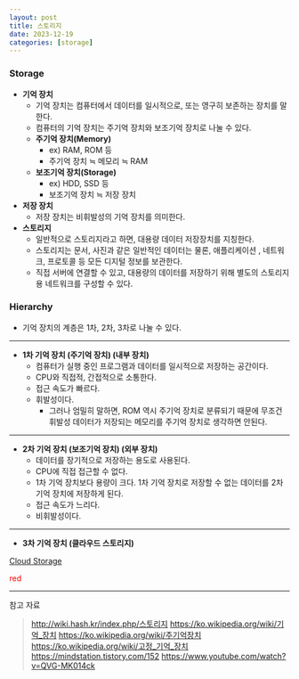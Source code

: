 ```yaml
---
layout: post
title: 스토리지
date: 2023-12-19
categories: [storage]
---
```

### Storage
- **기억 장치**
    - 기억 장치는 컴퓨터에서 데이터를 일시적으로, 또는 영구히 보존하는 장치를 말한다.
    - 컴퓨터의 기억 장치는 주기억 장치와 보조기억 장치로 나눌 수 있다.
    - **주기억 장치(Memory)**
        - ex) RAM, ROM 등
        - 주기억 장치 ≒ 메모리 ≒ RAM
    - **보조기억 장치(Storage)**
        - ex) HDD, SSD 등
        - 보조기억 장치 ≒ 저장 장치
- **저장 장치**
    - 저장 장치는 비휘발성의 기억 장치를 의미한다.
- **스토리지**
    - 일반적으로 스토리지라고 하면, 대용량 데이터 저장장치를 지칭한다.
    - 스토리지는 문서, 사진과 같은 일반적인 데이터는 물론, 애플리케이션 , 네트워크, 프로토콜 등 모든 디지털 정보를 보관한다.
    - 직접 서버에 연결할 수 있고, 대용량의 데이터를 저장하기 위해 별도의 스토리지용 네트워크를 구성할 수 있다.
        
### Hierarchy

- 기억 장치의 계층은 1차, 2차, 3차로 나눌 수 있다.

---
- **1차 기억 장치 (주기억 장치) (내부 장치)**
    - 컴퓨터가 실행 중인 프로그램과 데이터를 일시적으로 저장하는 공간이다.
    - CPU와 직접적, 간접적으로 소통한다.
    - 접근 속도가 빠르다.
    - 휘발성이다.
        - 그러나 엄밀히 말하면, ROM 역시 주기억 장치로 분류되기 때문에 무조건 휘발성 데이터가 저장되는 메모리를 주기억 장치로 생각하면 안된다.

---

- **2차 기억 장치 (보조기억 장치) (외부 장치)**
    - 데이터를 장기적으로 저장하는 용도로 사용된다.
    - CPU에 직접 접근할 수 없다.
    - 1차 기억 장치보다 용량이 크다. 1차 기억 장치로 저장할 수 없는 데이터를 2차 기억 장치에 저장하게 된다.
    - 접근 속도가 느리다.
    - 비휘발성이다.

---

- **3차 기억 장치 (클라우드 스토리지)**

[Cloud Storage](https://leejae-h.github.io/posts/third/)

<span style="color:red"> red </span>

---
참고 자료

> http://wiki.hash.kr/index.php/스토리지
> https://ko.wikipedia.org/wiki/기억_장치
> https://ko.wikipedia.org/wiki/주기억장치
> https://ko.wikipedia.org/wiki/고정_기억_장치
> https://mindstation.tistory.com/152
> https://www.youtube.com/watch?v=QVG-MK014ck